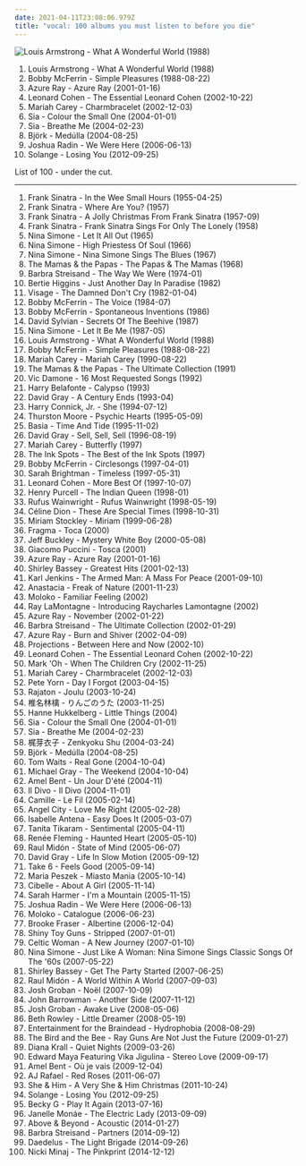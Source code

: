 ```yaml
---
date: 2021-04-11T23:08:06.979Z
title: "vocal: 100 albums you must listen to before you die"
---
```

![Louis Armstrong - What A Wonderful World (1988)](http://coverartarchive.org/release/7613c3c2-ed6f-44ab-84ba-3240dbabcb7f/19719747104-500.jpg "Louis Armstrong - What A Wonderful World (1988)")
<ol class="albums">
<li data-cover="http://coverartarchive.org/release/7613c3c2-ed6f-44ab-84ba-3240dbabcb7f/19719747104-500.jpg" data-tags="jazz" role="button">Louis Armstrong - What A Wonderful World (1988)</li>
<li data-cover="https://img.discogs.com/N0yLwGB1N62q6L1sBZX0T-eJ_O8=/fit-in/600x595/filters:strip_icc():format(jpeg):mode_rgb():quality(90)/discogs-images/R-6339568-1416841014-5652.jpeg.jpg" data-tags="jazz, a cappella, vocal, reggae" role="button">Bobby McFerrin - Simple Pleasures (1988-08-22)</li>
<li data-cover="http://coverartarchive.org/release/e02ccb17-e073-4439-a38c-a5008e1bcead/22576180833-500.jpg" data-tags="female vocalists, 00s" role="button">Azure Ray - Azure Ray (2001-01-16)</li>
<li data-cover="http://coverartarchive.org/release/e6050473-005e-43c4-a92b-2b5a19e3d85b/27487453451-500.jpg" data-tags="leonard cohen" role="button">Leonard Cohen - The Essential Leonard Cohen (2002-10-22)</li>
<li data-cover="http://coverartarchive.org/release/c9d5ef78-b211-4b79-a69a-9ad6b9057c02/15458769817-500.jpg" data-tags="pop, rnb" role="button">Mariah Carey - Charmbracelet (2002-12-03)</li>
<li data-cover="http://coverartarchive.org/release/6ca7f4c7-e62c-4bc6-97cd-04b25f90b512/8250118267-500.jpg" data-tags="chillout, sia, female vocalists" role="button">Sia - Colour the Small One (2004-01-01)</li>
<li data-cover="https://img.discogs.com/MonuDtSdUCOc_FyDFv4BaNugvoI=/fit-in/600x592/filters:strip_icc():format(jpeg):mode_rgb():quality(90)/discogs-images/R-244419-1227222364.jpeg.jpg" data-tags="electronic, downtempo" role="button">Sia - Breathe Me (2004-02-23)</li>
<li data-cover="http://coverartarchive.org/release/5c24e649-4e52-4f57-90c9-8275149706c0/7794274920-500.jpg" data-tags="experimental" role="button">Björk - Medúlla (2004-08-25)</li>
<li data-cover="https://img.discogs.com/XvPfiUyNYnGMcQ3sgYiddCGTqLc=/fit-in/453x450/filters:strip_icc():format(jpeg):mode_rgb():quality(90)/discogs-images/R-2735564-1299014714.jpeg.jpg" data-tags="acoustic, folk, joshua radin" role="button">Joshua Radin - We Were Here (2006-06-13)</li>
<li data-cover="https://img.discogs.com/th6a34wKj46CoQ7pomOh3XuQA_k=/fit-in/500x498/filters:strip_icc():format(jpeg):mode_rgb():quality(90)/discogs-images/R-4034108-1353032647-8366.jpeg.jpg" data-tags="rnb" role="button">Solange - Losing You (2012-09-25)</li>
</ol>
List of 100 - under the cut.
<!-- more -->

_________________

<ol class="albums">
<li data-cover="http://coverartarchive.org/release/881f621c-618c-48da-80a8-50380996fe15/18485861293-500.jpg" data-tags="jazz, vocal jazz, 50s" role="button">
Frank Sinatra - In the Wee Small Hours (1955-04-25)
</li>
<li data-cover="https://via.placeholder.com/450" data-tags="vocal, jazz, easy listening, traditional pop, vocal jazz, 50s, traditional, sinatra, classic pop, classic jazz, old favorites, capitol records, 50s albums, franck sinatra" role="button">
Frank Sinatra - Where Are You? (1957)
</li>
<li data-cover="http://coverartarchive.org/release/b20ae32a-7008-49c7-9e30-a0825bc49e0b/13161146770-500.jpg" data-tags="christmas" role="button">
Frank Sinatra - A Jolly Christmas From Frank Sinatra (1957-09)
</li>
<li data-cover="http://coverartarchive.org/release/c8943160-c4a9-4840-9fc5-19a05b53a00f/8697790128-500.jpg" data-tags="vocal jazz, vocal, jazz, 50s" role="button">
Frank Sinatra - Frank Sinatra Sings For Only The Lonely (1958)
</li>
<li data-cover="http://coverartarchive.org/release/d83db609-0db9-4860-9c3d-3ff7140c8ae5/8732547313-500.jpg" data-tags="vocal, jazz, 60s, torch songs, standards" role="button">
Nina Simone - Let It All Out (1965)
</li>
<li data-cover="http://coverartarchive.org/release/71eab4e8-3e5b-30d9-a7d2-566ad8d68d02/836723296-500.jpg" data-tags="jazz" role="button">
Nina Simone - High Priestess Of Soul (1966)
</li>
<li data-cover="http://coverartarchive.org/release/06bfbef3-f65b-4043-965d-0a6342567b83/4427849114-500.jpg" data-tags="60s" role="button">
Nina Simone - Nina Simone Sings The Blues (1967)
</li>
<li data-cover="https://img.discogs.com/iRGmMiAzd5qXs_YxuehXkv9hH-o=/fit-in/600x450/filters:strip_icc():format(jpeg):mode_rgb():quality(90)/discogs-images/R-3383876-1579193061-2811.jpeg.jpg" data-tags="60s" role="button">
The Mamas & the Papas - The Papas & The Mamas (1968)
</li>
<li data-cover="http://coverartarchive.org/release/297b5fd9-654c-3eb7-a41e-40fc4ae011c7/9800946084-500.jpg" data-tags="jazz, 70s, easy listening" role="button">
Barbra Streisand - The Way We Were (1974-01)
</li>
<li data-cover="https://img.discogs.com/uGu-auaEyLSdmgkZtb4k_TjGHQU=/fit-in/600x600/filters:strip_icc():format(jpeg):mode_rgb():quality(90)/discogs-images/R-3690369-1504711889-1105.jpeg.jpg" data-tags="vocal, songs" role="button">
Bertie Higgins - Just Another Day In Paradise (1982)
</li>
<li data-cover="http://coverartarchive.org/release/c354b401-7722-4297-a26b-0822953fa829/14592166258-500.jpg" data-tags="new wave" role="button">
Visage - The Damned Don't Cry (1982-01-04)
</li>
<li data-cover="http://coverartarchive.org/release/81508e80-1a3f-44d8-8f93-e03a6ce06e47/22620323165-500.jpg" data-tags="a capella" role="button">
Bobby McFerrin - The Voice (1984-07)
</li>
<li data-cover="http://coverartarchive.org/release/5ba43590-25c6-4d4f-98c1-0780133f264e/3768695787-500.jpg" data-tags="vocal, jazz, vocal improvisation" role="button">
Bobby McFerrin - Spontaneous Inventions (1986)
</li>
<li data-cover="https://img.discogs.com/3y1hHqQsggU7DxoBd6OVU2hGALE=/fit-in/200x196/filters:strip_icc():format(jpeg):mode_rgb():quality(90)/discogs-images/R-1993054-1257289377.jpeg.jpg" data-tags="80s, ambient" role="button">
David Sylvian - Secrets Of The Beehive (1987)
</li>
<li data-cover="http://coverartarchive.org/release/acd398e8-997a-490c-b415-0812bf322a4e/6925988014-500.jpg" data-tags="vocal, female, female vocalists, blues, rhythm and blues, nina simone, simone, dr nina simone, ffff" role="button">
Nina Simone - Let It Be Me (1987-05)
</li>
<li data-cover="http://coverartarchive.org/release/7613c3c2-ed6f-44ab-84ba-3240dbabcb7f/19719747104-500.jpg" data-tags="jazz" role="button">
Louis Armstrong - What A Wonderful World (1988)
</li>
<li data-cover="https://img.discogs.com/N0yLwGB1N62q6L1sBZX0T-eJ_O8=/fit-in/600x595/filters:strip_icc():format(jpeg):mode_rgb():quality(90)/discogs-images/R-6339568-1416841014-5652.jpeg.jpg" data-tags="jazz, a cappella, vocal, reggae" role="button">
Bobby McFerrin - Simple Pleasures (1988-08-22)
</li>
<li data-cover="http://coverartarchive.org/release/698fa1f0-6e8c-42a0-a1dd-9558d0d521ee/1637729272-500.jpg" data-tags="pop" role="button">
Mariah Carey - Mariah Carey (1990-08-22)
</li>
<li data-cover="https://img.discogs.com/9bggwcwlt_JGfCck1JWPlZR4BTU=/fit-in/550x546/filters:strip_icc():format(jpeg):mode_rgb():quality(90)/discogs-images/R-5981301-1408001819-9735.jpeg.jpg" data-tags="vocal, pop, 60s, 70s, usa, american, oldies, harmony, compilation, west coast pop" role="button">
The Mamas & the Papas - The Ultimate Collection (1991)
</li>
<li data-cover="https://img.discogs.com/-3mFS6brCur3657bA_V_atyy1MQ=/fit-in/600x607/filters:strip_icc():format(jpeg):mode_rgb():quality(90)/discogs-images/R-12642908-1539190599-3671.jpeg.jpg" data-tags="vocal, traditional pop, romantic, reflective, smooth, earnest, dramatic, elegant, showtunes, crooners, sophisticated, warm, poignant, relaxation, lush, sentimental, soothing, joyous, cast recordings, show tunes, refined, theatrical, gutsy, in love, reserved, romantic evening, vocal pop, dinner ambiance, american popular song, vic damone, vic soothest veteran sings the great love song, vic veteran smooth romantic sings great love songs, vic damone sings the great love songs" role="button">
Vic Damone - 16 Most Requested Songs (1992)
</li>
<li data-cover="http://coverartarchive.org/release/00fc827f-a445-4808-b60d-c3eec3aeb275/25343949413-500.jpg" data-tags="calypso" role="button">
Harry Belafonte - Calypso (1993)
</li>
<li data-cover="http://coverartarchive.org/release/83ea0b9c-ceca-3401-80c9-f304a92c7bb8/10457937400-500.jpg" data-tags="singer-songwriter" role="button">
David Gray - A Century Ends (1993-04)
</li>
<li data-cover="http://coverartarchive.org/release/c351be13-4a82-4d29-b80a-0dde56709d1d/13981676005-500.jpg" data-tags="jazz" role="button">
Harry Connick, Jr. - She (1994-07-12)
</li>
<li data-cover="http://coverartarchive.org/release/9fa55952-6970-4759-ab71-e35d46e83ccb/24397543462-500.jpg" data-tags="avantgarde, indie, experimental" role="button">
Thurston Moore - Psychic Hearts (1995-05-09)
</li>
<li data-cover="https://img.discogs.com/H8NtsjaLvEXsECyByvSmkeiIUXs=/fit-in/600x604/filters:strip_icc():format(jpeg):mode_rgb():quality(90)/discogs-images/R-1795296-1467739923-6944.jpeg.jpg" data-tags="80s, smooth jazz" role="button">
Basia - Time And Tide (1995-11-02)
</li>
<li data-cover="http://coverartarchive.org/release/8322188f-232a-45a0-9ee6-7d8ce49295d8/21687491741-500.jpg" data-tags="vocal, folk, ireland, the longlist, david gray, paracuandoquieradormir" role="button">
David Gray - Sell, Sell, Sell (1996-08-19)
</li>
<li data-cover="http://coverartarchive.org/release/ca0f7485-b03e-4be5-afda-3e587e062efb/3938634835-500.jpg" data-tags="pop, rnb" role="button">
Mariah Carey - Butterfly (1997)
</li>
<li data-cover="https://img.discogs.com/HM-flKrjdcam6f4aEaS3WYrhOvQ=/fit-in/600x597/filters:strip_icc():format(jpeg):mode_rgb():quality(90)/discogs-images/R-2009346-1258296339.jpeg.jpg" data-tags="vocal, blues, fallout 3, jass, song titled bless - hsbc tv advert july 2006, african american vocal, i spots, ink spots best of" role="button">
The Ink Spots - The Best of the Ink Spots (1997)
</li>
<li data-cover="http://coverartarchive.org/release/297c65dc-a426-41db-94a8-b2e961ae8b1b/4426813169-500.jpg" data-tags="vocal, jazz" role="button">
Bobby McFerrin - Circlesongs (1997-04-01)
</li>
<li data-cover="http://coverartarchive.org/release/9af39462-c1a0-4c45-b1c9-300ba2490f6a/4155878252-500.jpg" data-tags="vocal, female vocalists, female" role="button">
Sarah Brightman - Timeless (1997-05-31)
</li>
<li data-cover="http://coverartarchive.org/release/beac7bb9-a689-42e4-ac5a-587a99640a35/15030943163-500.jpg" data-tags="leonard cohen, singer-songwriter" role="button">
Leonard Cohen - More Best Of (1997-10-07)
</li>
<li data-cover="https://img.discogs.com/n22kioyzg7YXR6v5CPo8OquTOMI=/fit-in/500x501/filters:strip_icc():format(jpeg):mode_rgb():quality(90)/discogs-images/R-11961715-1525550823-6700.jpeg.jpg" data-tags="baroque" role="button">
Henry Purcell - The Indian Queen (1998-01)
</li>
<li data-cover="http://coverartarchive.org/release/e241946c-efac-4e3f-bc29-78cb639cc45c/5038322350-500.jpg" data-tags="singer-songwriter, 90s" role="button">
Rufus Wainwright - Rufus Wainwright (1998-05-19)
</li>
<li data-cover="https://img.discogs.com/qcu4InFyNC16nBkhgsVdSutOlTU=/fit-in/500x487/filters:strip_icc():format(jpeg):mode_rgb():quality(90)/discogs-images/R-9557779-1482729909-2391.jpeg.jpg" data-tags="christmas" role="button">
Céline Dion - These Are Special Times (1998-10-31)
</li>
<li data-cover="http://coverartarchive.org/release/7f3b542b-5269-4b50-b129-59e3d9909152/20669273636-500.jpg" data-tags="chillout, vocal, pop, female vocalists, new age, crossover, easy" role="button">
Miriam Stockley - Miriam (1999-06-28)
</li>
<li data-cover="https://img.discogs.com/fzvLhT7y2XEChAfTrIX_0eK-Fu0=/fit-in/600x593/filters:strip_icc():format(jpeg):mode_rgb():quality(90)/discogs-images/R-320399-1606042046-5755.jpeg.jpg" data-tags="trance" role="button">
Fragma - Toca (2000)
</li>
<li data-cover="https://via.placeholder.com/450" data-tags="live" role="button">
Jeff Buckley - Mystery White Boy (2000-05-08)
</li>
<li data-cover="https://via.placeholder.com/450" data-tags="opera, tosca" role="button">
Giacomo Puccini - Tosca (2001)
</li>
<li data-cover="http://coverartarchive.org/release/e02ccb17-e073-4439-a38c-a5008e1bcead/22576180833-500.jpg" data-tags="female vocalists, 00s" role="button">
Azure Ray - Azure Ray (2001-01-16)
</li>
<li data-cover="https://img.discogs.com/fKRaFCU_ntsZfRyKdqP70nR-4NQ=/fit-in/600x600/filters:strip_icc():format(jpeg):mode_rgb():quality(90)/discogs-images/R-5501724-1395322915-7557.jpeg.jpg" data-tags="oldies, bassey, 60er, dame shirley bassey" role="button">
Shirley Bassey - Greatest Hits (2001-02-13)
</li>
<li data-cover="http://coverartarchive.org/release/9684c702-d5e9-4827-9e11-b124de44af4b/4397354155-500.jpg" data-tags="classical, choral, karljenkins" role="button">
Karl Jenkins - The Armed Man: A Mass For Peace (2001-09-10)
</li>
<li data-cover="http://coverartarchive.org/release/5a772b9e-cd00-472a-8e11-fa7c3af82d80/18956006311-500.jpg" data-tags="pop" role="button">
Anastacia - Freak of Nature (2001-11-23)
</li>
<li data-cover="https://img.discogs.com/ZgfcaZUMhB1rJZXVJGs-4_pmDhw=/fit-in/500x500/filters:strip_icc():format(jpeg):mode_rgb():quality(90)/discogs-images/R-155878-1239093405.jpeg.jpg" data-tags="chillout, vocal, trip hop, female vocalist, great groove, where are my headphones, where is my bong, weightlifting music, beats for days, kkmuza, has me dancing even now, spiotr, lubi sie, tany tany" role="button">
Moloko - Familiar Feeling (2002)
</li>
<li data-cover="https://img.discogs.com/dPOQdzlRWMvXfwXXBEjHqsayZOM=/fit-in/170x169/filters:strip_icc():format(jpeg):mode_rgb():quality(90)/discogs-images/R-8863445-1470338217-1907.jpeg.jpg" data-tags="ray lamontagne" role="button">
Ray LaMontagne - Introducing Raycharles Lamontagne (2002)
</li>
<li data-cover="https://img.discogs.com/47xuNForVmL8VhFijNcP3PhgP6U=/fit-in/600x594/filters:strip_icc():format(jpeg):mode_rgb():quality(90)/discogs-images/R-716025-1493787625-5590.jpeg.jpg" data-tags="female vocalists" role="button">
Azure Ray - November (2002-01-22)
</li>
<li data-cover="https://img.discogs.com/PIpu7tNvdbHr3cBlZdo-zlK-p1g=/fit-in/600x573/filters:strip_icc():format(jpeg):mode_rgb():quality(90)/discogs-images/R-2938016-1599284969-9697.jpeg.jpg" data-tags="vocal, pop, traditional pop, greatest hits, evergreen, barbara streisand" role="button">
Barbra Streisand - The Ultimate Collection (2002-01-29)
</li>
<li data-cover="http://coverartarchive.org/release/65106183-2eb1-48e4-907f-3876f3183324/23777691533-500.jpg" data-tags="indie, female vocalists" role="button">
Azure Ray - Burn and Shiver (2002-04-09)
</li>
<li data-cover="http://coverartarchive.org/release/c35361b1-79a1-4b52-9c93-4d40a29368b0/27292980196-500.jpg" data-tags="disco, nu jazz, chillout, electronic, vocal, house, acid jazz, lounge, laidback, funky, deep house, subtle production" role="button">
Projections - Between Here and Now (2002-10)
</li>
<li data-cover="http://coverartarchive.org/release/e6050473-005e-43c4-a92b-2b5a19e3d85b/27487453451-500.jpg" data-tags="leonard cohen" role="button">
Leonard Cohen - The Essential Leonard Cohen (2002-10-22)
</li>
<li data-cover="https://img.discogs.com/28415784b9210344a4a62ec6cd31adb2d01b3637/images/spacer.gif" data-tags="classic rock, electronic, electronica, vocal, dance, new wave, synth pop, techno, synthpop, german" role="button">
Mark 'Oh - When The Children Cry (2002-11-25)
</li>
<li data-cover="http://coverartarchive.org/release/c9d5ef78-b211-4b79-a69a-9ad6b9057c02/15458769817-500.jpg" data-tags="pop, rnb" role="button">
Mariah Carey - Charmbracelet (2002-12-03)
</li>
<li data-cover="https://img.discogs.com/HdRs06o4r4ZDOWSFsb5jmVpTxfk=/fit-in/600x606/filters:strip_icc():format(jpeg):mode_rgb():quality(90)/discogs-images/R-870780-1167552374.jpeg.jpg" data-tags="indie" role="button">
Pete Yorn - Day I Forgot (2003-04-15)
</li>
<li data-cover="https://img.discogs.com/c83brWw-J21wyHc81r4iGPLoKtI=/fit-in/297x416/filters:strip_icc():format(jpeg):mode_rgb():quality(90)/discogs-images/R-8898633-1471050379-3994.jpeg.jpg" data-tags="christmas" role="button">
Rajaton - Joulu (2003-10-24)
</li>
<li data-cover="https://via.placeholder.com/450" data-tags="vocal, japanese, j-pop, ringo shina" role="button">
椎名林檎 - りんごのうた (2003-11-25)
</li>
<li data-cover="http://coverartarchive.org/release/5839ebed-ffe9-43f9-99c4-a4288643c809/14824380200-500.jpg" data-tags="female vocalists" role="button">
Hanne Hukkelberg - Little Things (2004)
</li>
<li data-cover="http://coverartarchive.org/release/6ca7f4c7-e62c-4bc6-97cd-04b25f90b512/8250118267-500.jpg" data-tags="chillout, sia, female vocalists" role="button">
Sia - Colour the Small One (2004-01-01)
</li>
<li data-cover="https://img.discogs.com/MonuDtSdUCOc_FyDFv4BaNugvoI=/fit-in/600x592/filters:strip_icc():format(jpeg):mode_rgb():quality(90)/discogs-images/R-244419-1227222364.jpeg.jpg" data-tags="electronic, downtempo" role="button">
Sia - Breathe Me (2004-02-23)
</li>
<li data-cover="https://via.placeholder.com/450" data-tags="meiko kaji, mondiovision" role="button">
梶芽衣子 - Zenkyoku Shu (2004-03-24)
</li>
<li data-cover="http://coverartarchive.org/release/5c24e649-4e52-4f57-90c9-8275149706c0/7794274920-500.jpg" data-tags="experimental" role="button">
Björk - Medúlla (2004-08-25)
</li>
<li data-cover="https://img.discogs.com/gcvh_G1cU7K2nvX7-zDztowbVh4=/fit-in/500x500/filters:strip_icc():format(jpeg):mode_rgb():quality(90)/discogs-images/R-2438161-1558967298-3250.jpeg.jpg" data-tags="blues, experimental" role="button">
Tom Waits - Real Gone (2004-10-04)
</li>
<li data-cover="https://img.discogs.com/o3sr4ZAt3qh-fOrIoKjM2fKGcX0=/fit-in/600x600/filters:strip_icc():format(jpeg):mode_rgb():quality(90)/discogs-images/R-317809-1200581515.jpeg.jpg" data-tags="dance, house" role="button">
Michael Gray - The Weekend (2004-10-04)
</li>
<li data-cover="https://img.discogs.com/rzkwkjBTeQxDZ3uwzNhxzvChTUM=/fit-in/600x598/filters:strip_icc():format(jpeg):mode_rgb():quality(90)/discogs-images/R-1383237-1496742724-9195.jpeg.jpg" data-tags="rnb, amel bent" role="button">
Amel Bent - Un Jour D'été (2004-11)
</li>
<li data-cover="https://img.discogs.com/ZHAPNEM-OI8MJhZrxLHI3leDKv0=/fit-in/500x440/filters:strip_icc():format(jpeg):mode_rgb():quality(90)/discogs-images/R-13908747-1563825490-6490.jpeg.jpg" data-tags="il divo, classical" role="button">
Il Divo - Il Divo (2004-11-01)
</li>
<li data-cover="https://img.discogs.com/MGPDbH-ahnTs2ettL-wVTmOPuXg=/fit-in/600x600/filters:strip_icc():format(jpeg):mode_rgb():quality(90)/discogs-images/R-9401145-1479911459-2505.jpeg.jpg" data-tags="french" role="button">
Camille - Le Fil (2005-02-14)
</li>
<li data-cover="https://img.discogs.com/VSDX9tBJe4cwD3KnWIKsZCnk6p8=/fit-in/600x600/filters:strip_icc():format(jpeg):mode_rgb():quality(90)/discogs-images/R-191744-1300229373.jpeg.jpg" data-tags="dance, sexy album covers" role="button">
Angel City - Love Me Right (2005-02-28)
</li>
<li data-cover="http://coverartarchive.org/release/1e883c0f-e68e-4292-8bc7-b22b194ffd26/1445677656-500.jpg" data-tags="nu jazz, french, vocal, bossa nova, avril lavigne, fmera album, rw sound" role="button">
Isabelle Antena - Easy Does It (2005-03-07)
</li>
<li data-cover="http://coverartarchive.org/release/d4e207a8-1e10-4a5f-a927-db5d9d310c6a/23799358380-500.jpg" data-tags="tanita tikaram" role="button">
Tanita Tikaram - Sentimental (2005-04-11)
</li>
<li data-cover="https://img.discogs.com/1wHQRYD3tBVIobw0iLRG4fxvxVc=/fit-in/300x300/filters:strip_icc():format(jpeg):mode_rgb():quality(90)/discogs-images/R-7384100-1440338264-4917.jpeg.jpg" data-tags="vocal, jazz, classical, opera, soprano" role="button">
Renée Fleming - Haunted Heart (2005-05-10)
</li>
<li data-cover="https://img.discogs.com/HvRkmWKYYXteSEk62isVUKGyzZ4=/fit-in/600x600/filters:strip_icc():format(jpeg):mode_rgb():quality(90)/discogs-images/R-554764-1265495863.jpeg.jpg" data-tags="acoustic" role="button">
Raul Midón - State of Mind (2005-06-07)
</li>
<li data-cover="https://img.discogs.com/P1fmJUS3_iPX633fdsjM8ipXJao=/fit-in/600x593/filters:strip_icc():format(jpeg):mode_rgb():quality(90)/discogs-images/R-614711-1431628762-6028.jpeg.jpg" data-tags="david gray" role="button">
David Gray - Life In Slow Motion (2005-09-12)
</li>
<li data-cover="http://coverartarchive.org/release/68682f25-2493-400e-b0ea-d05cf2620453/23899858735-500.jpg" data-tags="vocal" role="button">
Take 6 - Feels Good (2005-09-14)
</li>
<li data-cover="https://via.placeholder.com/450" data-tags="polish" role="button">
Maria Peszek - Miasto Mania (2005-10-14)
</li>
<li data-cover="https://img.discogs.com/fi08sU6xK-8H88EoR2ih0qltax8=/fit-in/396x354/filters:strip_icc():format(jpeg):mode_rgb():quality(90)/discogs-images/R-531442-1145349374.jpeg.jpg" data-tags="vocal, female, chill, abstract, spiotr, lubi sie" role="button">
Cibelle - About A Girl (2005-11-14)
</li>
<li data-cover="http://coverartarchive.org/release/8cdef9f8-01c2-443f-bbf6-d79b560b82f6/18794442607-500.jpg" data-tags="folk, country" role="button">
Sarah Harmer - I'm a Mountain (2005-11-15)
</li>
<li data-cover="https://img.discogs.com/XvPfiUyNYnGMcQ3sgYiddCGTqLc=/fit-in/453x450/filters:strip_icc():format(jpeg):mode_rgb():quality(90)/discogs-images/R-2735564-1299014714.jpeg.jpg" data-tags="acoustic, folk, joshua radin" role="button">
Joshua Radin - We Were Here (2006-06-13)
</li>
<li data-cover="http://coverartarchive.org/release/0526cd89-0e9f-4fd1-bf29-c349091396f4/15207616068-500.jpg" data-tags="electronic, trip-hop, female vocalists" role="button">
Moloko - Catalogue (2006-06-23)
</li>
<li data-cover="http://coverartarchive.org/release/62486714-b27e-440e-9940-88f574ff0cf4/26539264313-500.jpg" data-tags="brooke fraser" role="button">
Brooke Fraser - Albertine (2006-12-04)
</li>
<li data-cover="https://img.discogs.com/6FkW1KzUrN75xjI2oFNGc77Y6zs=/fit-in/600x603/filters:strip_icc():format(jpeg):mode_rgb():quality(90)/discogs-images/R-14816707-1582161933-7535.jpeg.jpg" data-tags="vocal, slow, industrial pop, synth-punk, shinys" role="button">
Shiny Toy Guns - Stripped (2007-01-01)
</li>
<li data-cover="http://coverartarchive.org/release/5944569f-c36d-4520-a564-1d603bc3b0df/4476228153-500.jpg" data-tags="celtic" role="button">
Celtic Woman - A New Journey (2007-01-10)
</li>
<li data-cover="https://img.discogs.com/H-Nre4E18muhYMGSSzkNQ_iFJMs=/fit-in/400x419/filters:strip_icc():format(jpeg):mode_rgb():quality(90)/discogs-images/R-4790166-1375618412-2278.jpeg.jpg" data-tags="vocal, jazz, torch songs, standards, simone, dr nina simone" role="button">
Nina Simone - Just Like A Woman: Nina Simone Sings Classic Songs Of The '60s (2007-05-22)
</li>
<li data-cover="https://img.discogs.com/zf0saVnrvNeGpzjGqTCI4qb-WB0=/fit-in/600x601/filters:strip_icc():format(jpeg):mode_rgb():quality(90)/discogs-images/R-10958894-1507219724-4401.jpeg.jpg" data-tags="vocal, bassey" role="button">
Shirley Bassey - Get The Party Started (2007-06-25)
</li>
<li data-cover="https://img.discogs.com/qjijcs_f5MpmX0O4sBQqBklpJZw=/fit-in/596x591/filters:strip_icc():format(jpeg):mode_rgb():quality(90)/discogs-images/R-1184801-1199138235.jpeg.jpg" data-tags="latin jazz, soul-jazz" role="button">
Raul Midón - A World Within A World (2007-09-03)
</li>
<li data-cover="http://coverartarchive.org/release/a46eae1e-d311-420e-8ab4-be16f58bcb38/5900493704-500.jpg" data-tags="christmas, christmas songs" role="button">
Josh Groban - Noël (2007-10-09)
</li>
<li data-cover="https://img.discogs.com/0F3VaF23vxncHOkgBD0n4IjFCEA=/fit-in/600x598/filters:strip_icc():format(jpeg):mode_rgb():quality(90)/discogs-images/R-3200428-1320198924.jpeg.jpg" data-tags="john barrowman" role="button">
John Barrowman - Another Side (2007-11-12)
</li>
<li data-cover="https://img.discogs.com/u6T-F9Qb9UjVsaZkMJylVS3BQ40=/fit-in/600x595/filters:strip_icc():format(jpeg):mode_rgb():quality(90)/discogs-images/R-13949536-1564723690-3863.jpeg.jpg" data-tags="vocal, easy listening, adult contemporary, romantic, reflective, passionate, literate, dramatic, bittersweet, elegant, yearning, sophisticated, sunday afternoon, sentimental, elaborate, refined, stylish, theatrical, restrained, romantic evening, vocal pop, euro-pop, classical pop, dinner ambiance" role="button">
Josh Groban - Awake Live (2008-05-06)
</li>
<li data-cover="https://img.discogs.com/JXPYzu8zebcseCEEWcJkyKhHu44=/fit-in/500x500/filters:strip_icc():format(jpeg):mode_rgb():quality(90)/discogs-images/R-1345661-1211476622.jpeg.jpg" data-tags="vocal, female, jazz, female vocalists, blues, jazz female vocalist, b rowley" role="button">
Beth Rowley - Little Dreamer (2008-05-19)
</li>
<li data-cover="http://coverartarchive.org/release/90f357d3-294b-36c5-ad84-5a001237aea0/1186747921-500.jpg" data-tags="vocal, female, indie pop, female vocalists, singer-songwriter, german, acoustic pop, less is more, cagy, aaahh records" role="button">
Entertainment for the Braindead - Hydrophobia (2008-08-29)
</li>
<li data-cover="http://coverartarchive.org/release/600899a8-b28c-42d0-8ee2-7d140cd401b9/13665735915-500.jpg" data-tags="indie, pop" role="button">
The Bird and the Bee - Ray Guns Are Not Just the Future (2009-01-27)
</li>
<li data-cover="http://coverartarchive.org/release/07805f0f-4e6d-329a-8fd5-aba6d3308356/9467972052-500.jpg" data-tags="jazz, female vocalists" role="button">
Diana Krall - Quiet Nights (2009-03-26)
</li>
<li data-cover="https://via.placeholder.com/450" data-tags="dance" role="button">
Edward Maya Featuring Vika Jigulina - Stereo Love (2009-09-17)
</li>
<li data-cover="https://img.discogs.com/_2GHFIfgZwHTroDX4Q6i9TXaDRs=/fit-in/400x397/filters:strip_icc():format(jpeg):mode_rgb():quality(90)/discogs-images/R-2062404-1261740463.jpeg.jpg" data-tags="french, vocal, francophone, amel bent, baguette musicale" role="button">
Amel Bent - Où je vais (2009-12-04)
</li>
<li data-cover="http://coverartarchive.org/release/351b254e-7436-4ab1-bdbd-0d136aca4ee2/13896692649-500.jpg" data-tags="vocal, pop, acoustic, male vocalists, america" role="button">
AJ Rafael - Red Roses (2011-06-07)
</li>
<li data-cover="http://coverartarchive.org/release/5bf9dfbc-a02c-40e0-ba09-7348928b6093/4804310167-500.jpg" data-tags="christmas" role="button">
She & Him - A Very She & Him Christmas (2011-10-24)
</li>
<li data-cover="https://img.discogs.com/th6a34wKj46CoQ7pomOh3XuQA_k=/fit-in/500x498/filters:strip_icc():format(jpeg):mode_rgb():quality(90)/discogs-images/R-4034108-1353032647-8366.jpeg.jpg" data-tags="rnb" role="button">
Solange - Losing You (2012-09-25)
</li>
<li data-cover="http://coverartarchive.org/release/2af176b1-a7ec-4aa1-b59b-ec465dc1254c/27131873687-500.jpg" data-tags="hip-hop, pop, rap, paulina, becky g, love becky" role="button">
Becky G - Play It Again (2013-07-16)
</li>
<li data-cover="https://img.discogs.com/OtyXaiP218RcrUyzxtkfaSFCefU=/fit-in/600x597/filters:strip_icc():format(jpeg):mode_rgb():quality(90)/discogs-images/R-4896670-1599509523-4252.jpeg.jpg" data-tags="soul, rnb" role="button">
Janelle Monáe - The Electric Lady (2013-09-09)
</li>
<li data-cover="http://coverartarchive.org/release/57ae1538-5b8a-4ef8-b8a9-a47c809ea30d/7621866109-500.jpg" data-tags="trance, acoustic" role="button">
Above & Beyond - Acoustic (2014-01-27)
</li>
<li data-cover="http://coverartarchive.org/release/8277bcff-a1cb-4a3f-80be-6e589afbeced/9427835107-500.jpg" data-tags="vocal, pop, traditional pop, frank sinatra, traditional, michael buble, 10s, elvis presley, stevie wonder, billy joel, lionel richie, john mayer, josh groban, bryan adams, barbra streisand, vocal pop, andrea bocelli, babyface, john legend, barry manilow, traditional songs, blake shelton, barry gibb, jason gould" role="button">
Barbra Streisand - Partners (2014-09-12)
</li>
<li data-cover="http://coverartarchive.org/release/318f543a-d744-43cf-8b6d-d06e9024e3fb/8464083953-500.jpg" data-tags="electronic" role="button">
Daedelus - The Light Brigade (2014-09-26)
</li>
<li data-cover="https://img.discogs.com/8tV-jeGS-LkKSw-b1Auxivn7HZI=/fit-in/600x502/filters:strip_icc():format(jpeg):mode_rgb():quality(90)/discogs-images/R-6900964-1549092882-5261.jpeg.jpg" data-tags="rap, hip-hop, hip hop" role="button">
Nicki Minaj - The Pinkprint (2014-12-12)
</li>
</ol>